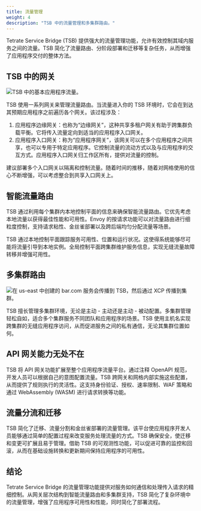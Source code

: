 ```yaml
---
title: 流量管理
weight: 4
description: "TSB 中的流量管理和多集群路由。"
---
```


Tetrate Service Bridge (TSB) 提供强大的流量管理功能，允许有效控制其域内服务之间的流量。TSB 简化了流量路由、分阶段部署和迁移等复杂任务，从而增强了应用程序交付的整体方法。

## TSB 中的网关

![TSB 中的基本应用程序流量。](../../assets/concepts/tsb-traffic-flow.svg)

TSB 使用一系列网关来管理流量路由。当流量进入你的 TSB 环境时，它会在到达其预期应用程序之前遍历各个网关。该过程涉及：

1. 应用程序边缘网关：也称为“边缘网关”，这种共享多租户网关有助于跨集群负载平衡。它将传入流量定向到适当的应用程序入口网关。
2. 应用程序入口网关：称为“应用程序网关”，该网关可以在多个应用程序之间共享，也可以专用于特定应用程序。它控制流量的流动方式以及与应用程序的交互方式。应用程序入口网关归工作区所有，提供对流量的控制。

建议部署多个入口网关以隔离和控制流量。随着时间的推移，随着对网格使用的信心不断增强，可以考虑整合到共享入口网关上。

## 智能流量路由

TSB 通过利用每个集群内本地控制平面的信息来确保智能流量路由。它优先考虑本地流量以获得最佳性能和可用性。Envoy 的按请求功能可以对流量路由进行细粒度控制，支持请求粘性、金丝雀部署以及跨后端均匀分配流量等场景。

TSB 通过本地控制平面跟踪服务可用性、位置和运行状况。这使得系统能够尽可能将流量引导到本地实例。全局控制平面跨集群维护服务信息，实现无缝流量故障转移并增强可用性。

##  多集群路由

![在 us-east 中创建的 bar.com 服务会传播到 TSB，然后通过 XCP 传播到集群。](../../assets/concepts/tsb-bgp.svg)

TSB 擅长管理多集群环境，无论是主动 - 主动还是主动 - 被动配置。多集群管理轻松自如，适合多个集群服务不同团队和应用程序的场景。TSB 使用主机名实现跨集群的无缝应用程序访问，从而促进服务之间的私有通信，无论其集群位置如何。

## API 网关能力无处不在

TSB 将 API 网关功能扩展至整个应用程序流量平台。通过注释 OpenAPI 规范，开发人员可以根据自己的意图配置流量。TSB 跨网关和网格内部实施这些配置，从而提供了规则执行的灵活性。这支持身份验证、授权、速率限制、WAF 策略和通过 WebAssembly (WASM) 进行请求转换等功能。

## 流量分流和迁移

TSB 简化了迁移、流量分割和金丝雀部署的流量管理。该平台使应用程序开发人员能够通过简单的配置过程来改变服务处理流量的方式。TSB 确保安全，使迁移和变更可扩展且易于管理。借助 TSB 的可观测性功能，可以促进可靠的监控和回滚，从而在基础设施转换和更新期间保持应用程序的可用性。

## 结论

Tetrate Service Bridge 的流量管理功能提供对服务如何通信和处理传入请求的精细控制。从网关层次结构到智能流量路由和多集群支持，TSB 简化了复杂环境中的流量管理，增强了应用程序可用性和性能，同时简化了部署流程。
